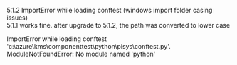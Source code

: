 5.1.2 ImportError while loading conftest (windows import folder casing issues)  
5.1.1 works fine. after upgrade to 5.1.2, the path was converted to lower case  

ImportError while loading conftest 'c:\azure\kms\componenttest\python\pisys\conftest.py'.  
ModuleNotFoundError: No module named 'python'